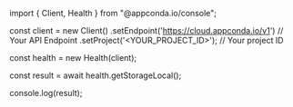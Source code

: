 import { Client, Health } from "@appconda.io/console";

const client = new Client()
    .setEndpoint('https://cloud.appconda.io/v1') // Your API Endpoint
    .setProject('<YOUR_PROJECT_ID>'); // Your project ID

const health = new Health(client);

const result = await health.getStorageLocal();

console.log(result);
